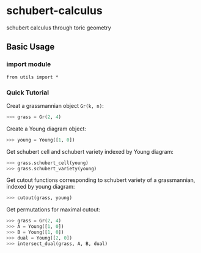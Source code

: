 # schubert-calculus
schubert calculus through toric geometry

## Basic Usage 

### import module 
```
from utils import * 
```

### Quick Tutorial
Creat a grassmannian object `Gr(k, n)`: 
```python 
>>> grass = Gr(2, 4)
```
Create a Young diagram object:
```python
>>> young = Young([1, 0])
```
Get schubert cell and schubert variety indexed by Young diagram: 
```python 
>>> grass.schubert_cell(young)
>>> grass.schubert_variety(young)
``` 
Get cutout functions corresponding to schubert variety of a grassmannian, indexed by young diagram: 
```python
>>> cutout(grass, young)
```
Get permutations for maximal cutout:
```python
>>> grass = Gr(2, 4)
>>> A = Young([1, 0])
>>> B = Young([1, 0])
>>> dual = Young([2, 0])
>>> intersect_dual(grass, A, B, dual)
```
